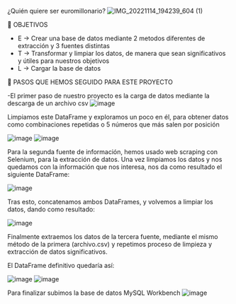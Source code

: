  ¿Quién quiere ser euromillonario?
![IMG_20221114_194239_604 (1)](https://user-images.githubusercontent.com/114336696/201741367-37996386-8b13-4036-8fc9-9390a7e4d6a0.jpg)

🎯 OBJETIVOS
- E -> Crear una base de datos mediante 2 metodos diferentes de extracción y 3 fuentes distintas
- T -> Transformar y limpiar los datos, de manera que sean significativos y útiles para nuestros objetivos
- L -> Cargar la base de datos 


🚶 PASOS QUE HEMOS SEGUIDO PARA ESTE PROYECTO

-El primer paso de nuestro proyecto es la carga de datos mediante la descarga de un archivo csv
![image](https://user-images.githubusercontent.com/114336696/201744583-87a81409-d034-4f1b-aa67-ffb7382a1ef8.png)

Limpiamos este DataFrame y exploramos un poco en él, para obtener datos como combinaciones repetidas o 5 números que más salen por posición

![image](https://user-images.githubusercontent.com/114336696/201748204-649ed867-da77-4d63-993f-c47b92fa2acc.png)
![image](https://user-images.githubusercontent.com/114336696/201748340-8f599c33-df79-4046-98d5-f042db473908.png)

Para la segunda fuente de información, hemos usado web scraping con Selenium, para la extracción de datos.
Una vez limpiamos los datos y nos quedamos con la información que nos interesa, nos da como resultado el siguiente DataFrame:

![image](https://user-images.githubusercontent.com/114336696/201749224-29cba36a-5039-436d-aee3-6c17fa1449cc.png)

Tras esto, concatenamos ambos DataFrames, y volvemos a limpiar los datos, dando como resultado:

![image](https://user-images.githubusercontent.com/114336696/201749913-193fee0b-c10b-40bd-a2e5-9b8b8ecfe633.png)

Finalmente extraemos los datos de la tercera fuente, mediante el mismo método de la primera (archivo.csv) y repetimos proceso de limpieza y extracción de datos significativos.

El DataFrame definitivo quedaría así:

![image](https://user-images.githubusercontent.com/114336696/201750886-5e310208-cf9e-4d05-b88f-fe5a2c8d425c.png)
![image](https://user-images.githubusercontent.com/114336696/201751091-0fb0fcea-f194-444b-b3e4-75c622ab13a9.png)

Para finalizar subimos la base de datos MySQL Workbench
![image](https://user-images.githubusercontent.com/114336696/201751698-685e9a38-54ed-44ae-bb2a-a8b2f87bff2d.png)

